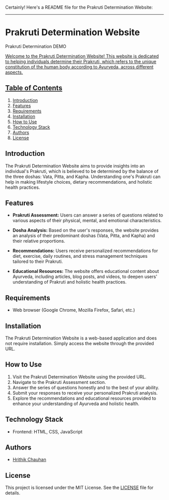 Certainly! Here's a README file for the Prakruti Determination Website:

---

# Prakruti Determination Website

Prakruti Determination DEMO <a href="https://hrithik-chauhan.github.io/PrakrutiDeterminationChatbot/">

Welcome to the Prakruti Determination Website! This website is dedicated to helping individuals determine their Prakruti, which refers to the unique constitution of the human body according to Ayurveda, across different aspects.

## Table of Contents

1. [Introduction](#introduction)
2. [Features](#features)
3. [Requirements](#requirements)
4. [Installation](#installation)
5. [How to Use](#how-to-use)
6. [Technology Stack](#technology-stack)
7. [Authors](#authors)
8. [License](#license)

## Introduction

The Prakruti Determination Website aims to provide insights into an individual's Prakruti, which is believed to be determined by the balance of the three doshas: Vata, Pitta, and Kapha. Understanding one's Prakruti can help in making lifestyle choices, dietary recommendations, and holistic health practices.

## Features

- **Prakruti Assessment:** Users can answer a series of questions related to various aspects of their physical, mental, and emotional characteristics.
  
- **Dosha Analysis:** Based on the user's responses, the website provides an analysis of their predominant doshas (Vata, Pitta, and Kapha) and their relative proportions.
  
- **Recommendations:** Users receive personalized recommendations for diet, exercise, daily routines, and stress management techniques tailored to their Prakruti.

- **Educational Resources:** The website offers educational content about Ayurveda, including articles, blog posts, and videos, to deepen users' understanding of Prakruti and holistic health practices.

## Requirements

- Web browser (Google Chrome, Mozilla Firefox, Safari, etc.)

## Installation

The Prakruti Determination Website is a web-based application and does not require installation. Simply access the website through the provided URL.

## How to Use

1. Visit the Prakruti Determination Website using the provided URL.
2. Navigate to the Prakruti Assessment section.
3. Answer the series of questions honestly and to the best of your ability.
4. Submit your responses to receive your personalized Prakruti analysis.
5. Explore the recommendations and educational resources provided to enhance your understanding of Ayurveda and holistic health.

## Technology Stack

- Frontend: HTML, CSS, JavaScript


## Authors

- [Hrithik Chauhan](https://github.com/Hrithik-Chauhan)

## License

This project is licensed under the MIT License. See the [LICENSE](LICENSE) file for details.
